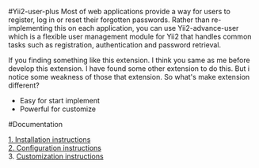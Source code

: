 #Yii2-user-plus
Most of web applications provide a way for users to register, log in or reset their forgotten passwords. Rather than re-implementing this on each application, you can use Yii2-advance-user which is a flexible user management module for Yii2 that handles common tasks such as registration, authentication and password retrieval. 

If you finding something like this extension. I think you same as me before develop this extension. I have found some other extension to do this. But i notice some weakness of those that extension. So what's make extension different?

+ Easy for start implement
+ Powerful for customize

#Documentation

[1. Installation instructions](https://github.com/johnitvn/yii2-user-plus/blob/master/docs/INSTALLATION.md)
<BR>
[2. Configuration instructions](https://github.com/johnitvn/yii2-user-plus/blob/master/docs/CONFIGURATION.md)
<BR>
3. [Customization instructions](https://github.com/johnitvn/yii2-user-plus/blob/master/docs/CUSTOMIZATION.md)


